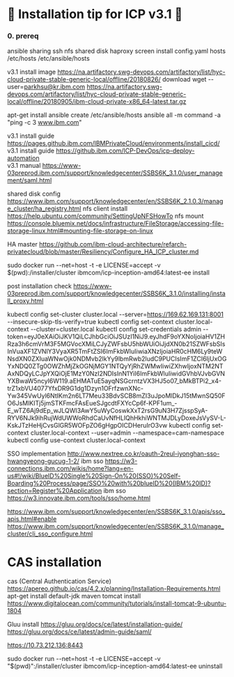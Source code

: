 # :hamster: Installation tip for ICP v3.1 :hamster:

### 0. prereq
ansible
sharing ssh
nfs shared disk
haproxy
screen install 
config.yaml
hosts
/etc/hosts
/etc/ansible/hosts



v3.1 install image  https://na.artifactory.swg-devops.com/artifactory/list/hyc-cloud-private-stable-generic-local/offline/20180826/
download             wget --user=parkhsu@kr.ibm.com  https://na.artifactory.swg-devops.com/artifactory/list/hyc-cloud-private-stable-generic-local/offline/20180905/ibm-cloud-private-x86_64-latest.tar.gz

apt-get install ansible
create /etc/ansible/hosts
ansible all -m command -a "ping -c 3 www.ibm.com"


v3.1 install guide   https://pages.github.ibm.com/IBMPrivateCloud/environments/install_cicd/ 
v3.1 install guide    https://github.ibm.com/ICP-DevOps/icp-deploy-automation    
v3.1 manual          https://www-03preprod.ibm.com/support/knowledgecenter/SSBS6K_3.1.0/user_management/saml.html

shared disk config  https://www.ibm.com/support/knowledgecenter/en/SSBS6K_2.1.0.3/manage_cluster/ha_registry.html
nfs client install     https://help.ubuntu.com/community/SettingUpNFSHowTo
nfs mount             https://console.bluemix.net/docs/infrastructure/FileStorage/accessing-file-storage-linux.html#mounting-file-storage-on-linux

HA master            https://github.com/ibm-cloud-architecture/refarch-privatecloud/blob/master/Resiliency/Configure_HA_ICP_cluster.md

sudo docker run --net=host -t -e LICENSE=accept -v $(pwd):/installer/cluster ibmcom/icp-inception-amd64:latest-ee install

post installation check  https://www-03preprod.ibm.com/support/knowledgecenter/SSBS6K_3.1.0/installing/install_proxy.html


kubectl config set-cluster cluster.local --server=https://169.62.169.131:8001 --insecure-skip-tls-verify=true
kubectl config set-context cluster.local-context --cluster=cluster.local
kubectl config set-credentials admin --token=eyJ0eXAiOiJKV1QiLCJhbGciOiJSUzI1NiJ9.eyJhdF9oYXNoIjoiaHV1ZHRza3h6cmVrM3F5MGVocXMiLCJyZWFsbU5hbWUiOiJjdXN0b21SZWFsbSIsInVuaXF1ZVNlY3VyaXR5TmFtZSI6ImFkbWluIiwiaXNzIjoiaHR0cHM6Ly9teWNsdXN0ZXIuaWNwOjk0NDMvb2lkYy9lbmRwb2ludC9PUCIsImF1ZCI6IjUxOGYxNDQ0ZTg0OWZhMjZkOGNjMGY1NTQyYjRhZWMwIiwiZXhwIjoxNTM2NTAxNDQyLCJpYXQiOjE1MzY0NzI2NDIsInN1YiI6ImFkbWluIiwidGVhbVJvbGVNYXBwaW5ncyI6W119.aEHMATuE5ayqNSGcrntzVX3HJ5o07_bMkBTPi2_x4-trZ1xbVU4077YfxDR9G1dg1Dzyn1OFrfzwnXNc-Yw345VwUyl6NtIKm2n6LT7Meu33BdvSCB8mZI3uJpoMlDkJ15tMwnSQ50FO6JsMlKITj5jmSTKFmcFAsEueSJgcdtFXYcCp6f-KPF1um_-E_wTZ6Aj9dEp_wJLQWI3AwY5uWyCoswkXxT2rsG9uN3H7ZjsspSyA-RYV6NJk9ihRujWdUWWoRhdCaUvNfHLIQhHkhiWNTMJDLyDoxeJsVySV-L-KskJTzHeHjCvsGlGR5WOFpZO6gHgpOICDHeruIrO3vw
kubectl config set-context cluster.local-context --user=admin --namespace=cam-namespace
kubectl config use-context cluster.local-context

SSO implementation    http://www.nextree.co.kr/oauth-2reul-iyonghan-sso-hwangyeong-gucug-1-2/
ibm sso             https://w3-connections.ibm.com/wikis/home?lang=en-us#!/wiki/BlueID%20Single%20Sign-On%20(SSO)%20Self-Boarding%20Process/page/SSO%20with%20blueID%20(IBM%20ID)?section=Register%20Application
ibm sso             https://w3.innovate.ibm.com/tools/sso/home.html

https://www.ibm.com/support/knowledgecenter/en/SSBS6K_3.1.0/apis/sso_apis.html#enable
https://www.ibm.com/support/knowledgecenter/en/SSBS6K_3.1.0/manage_cluster/cli_sso_configure.html


# CAS installation
cas (Central Authentication Service)  https://apereo.github.io/cas/4.2.x/planning/Installation-Requirements.html
apt-get install default-jdk maven
tomcat install         https://www.digitalocean.com/community/tutorials/install-tomcat-9-ubuntu-1804

Gluu install     https://gluu.org/docs/ce/latest/installation-guide/
                    https://gluu.org/docs/ce/latest/admin-guide/saml/

https://10.73.212.136:8443

sudo docker run --net=host -t -e LICENSE=accept -v "$(pwd)":/installer/cluster ibmcom/icp-inception-amd64:latest-ee   uninstall
